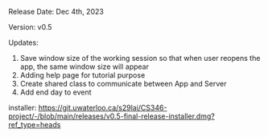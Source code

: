 Release Date: Dec 4th, 2023

Version: v0.5

Updates:
1. Save window size of the working session so that when user reopens the app, the same window size will appear
2. Adding help page for tutorial purpose
3. Create shared class to communicate between App and Server
4. Add end day to event

installer:
https://git.uwaterloo.ca/s29lai/CS346-project/-/blob/main/releases/v0.5-final-release-installer.dmg?ref_type=heads